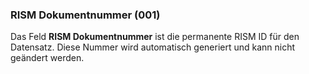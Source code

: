 ### RISM Dokumentnummer (001)

Das Feld **RISM Dokumentnummer** ist die permanente RISM ID für den Datensatz. Diese Nummer wird automatisch generiert und kann nicht geändert werden.  
